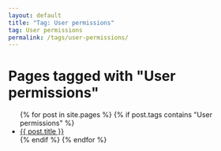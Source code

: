 ```yaml
---
layout: default
title: "Tag: User permissions"
tag: User permissions
permalink: /tags/user-permissions/
---
```

<h1>Pages tagged with "User permissions"</h1>
<ul>
{% for post in site.pages %}
  {% if post.tags contains "User permissions" %}
  <li><a href="{{ post.url }}">{{ post.title }}</a></li>
  {% endif %}
{% endfor %}
</ul>

